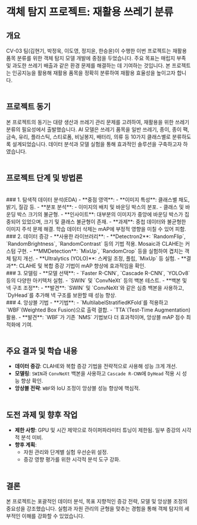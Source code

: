
# 객체 탐지 프로젝트: 재활용 쓰레기 분류

## 개요
CV-03 팀(김현기, 박정욱, 이도영, 정지윤, 한승윤)이 수행한 이번 프로젝트는 재활용 품목 분류를 위한 객체 탐지 모델 개발에 중점을 두었습니다. 주요 목표는 매립지 부족 및 과도한 쓰레기 배출과 같은 환경 문제를 해결하는 데 기여하는 것입니다. 본 프로젝트는 인공지능을 활용해 재활용 품목을 정확히 분류하여 재활용 효율성을 높이고자 합니다.
<br/><br/>

## 프로젝트 동기
본 프로젝트의 동기는 대량 생산과 쓰레기 관리 문제를 고려하여, 재활용을 위한 쓰레기 분류의 필요성에서 출발했습니다. AI 모델은 쓰레기 품목을 일반 쓰레기, 종이, 종이 팩, 금속, 유리, 플라스틱, 스티로폼, 비닐봉지, 배터리, 의류 등 10가지 클래스별로 분류하도록 설계되었습니다. 데이터 분석과 모델 실험을 통해 효과적인 솔루션을 구축하고자 하였습니다.
<br/><br/>

## 프로젝트 단계 및 방법론
<br/>
### 1. 탐색적 데이터 분석(EDA)
- **중점 영역**:
  - **이미지 특성**: 클래스별 채도, 밝기, 질감 등.
  - **분포 분석**:
    - 이미지의 배치 및 바운딩 박스의 분포.
    - 클래스 및 바운딩 박스 크기의 불균형.
- **인사이트**: 대부분의 이미지가 중앙에 바운딩 박스가 집중되어 있었으며, 크기 및 클래스 불균형이 존재.
- **과제**: 중첩 데이터와 불균형한 이미지 주석 문제 해결. 학습 데이터 삭제는 mAP에 부정적 영향을 미칠 수 있어 피함.
<br/>
### 2. 데이터 증강
- **사용한 라이브러리**:
  - **Detectron2**: `RandomFlip`, `RandomBrightness`, `RandomContrast` 등의 기법 적용. Mosaic과 CLAHE는 커스텀 구현.
  - **MMDetection**: `MixUp`, `RandomCrop` 등을 실험하여 겹치는 객체 탐지 개선.
  - **Ultralytics (YOLO)**: 스케일 조정, 플립, `MixUp` 등 실험.
- **결과**: CLAHE 및 복합 증강 기법이 mAP 향상에 효과적임을 확인.
<br/>
### 3. 모델링
- **모델 선택**:
  - `Faster R-CNN`, `Cascade R-CNN`, `YOLOv8` 등의 다양한 아키텍처 실험.
  - `SWIN` 및 `ConvNeXt` 등의 백본 테스트.
- **백본 및 넥 구조 조정**:
  - **발견**: `SWIN` 및 `ConvNeXt`와 같은 심층 백본을 사용하고, `DyHead`를 추가해 넥 구조를 보완할 때 성능 향상.
<br/>
### 4. 앙상블 기법
- **기법**:
  - `MultilabelStratifiedKFold`를 적용하고 `WBF`(Weighted Box Fusion)으로 출력 결합.
  - `TTA`(Test-Time Augmentation) 활용.
- **발견**: `WBF`가 기존 `NMS` 기법보다 더 효과적이며, 앙상블 mAP 점수 최적화에 기여.
<br/><br/>

## 주요 결과 및 학습 내용
- **데이터 증강**: CLAHE와 복합 증강 기법을 전략적으로 사용해 성능 크게 개선.
- **모델링**: `SWIN`과 `ConvNeXt` 백본을 사용하고 `Cascade R-CNN`에 `DyHead` 적용 시 성능 향상 확인.
- **앙상블 전략**: `WBF`와 IoU 조정이 앙상블 성능 향상에 핵심적.
<br/><br/>

## 도전 과제 및 향후 작업
- **제한 사항**: GPU 및 시간 제약으로 하이퍼파라미터 튜닝이 제한됨. 일부 증강의 시각적 분석 미비.
- **향후 계획**:
  - 자원 관리와 단계별 실험 우선순위 설정.
  - 증강 영향 평가를 위한 시각적 분석 도구 강화.
<br/><br/>

## 결론
본 프로젝트는 포괄적인 데이터 분석, 목표 지향적인 증강 전략, 모델 및 앙상블 조정의 중요성을 강조했습니다. 실험과 자원 관리의 균형을 맞추는 경험을 통해 객체 탐지의 세부적인 이해를 강화할 수 있었습니다.

